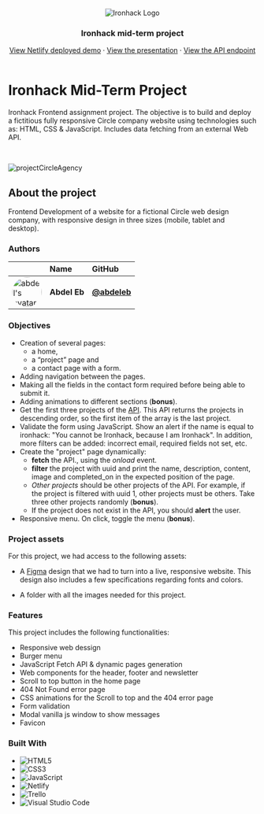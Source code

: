 <br>

<div align="center"> 
    <img src="https://user-images.githubusercontent.com/23629340/40541063-a07a0a8a-601a-11e8-91b5-2f13e4e6b441.png" alt="Ironhack Logo">
    <h3 align="center">Ironhack mid-term project</h3>
    <div align="center">
        <a href="https://ironhack-midtermproject.netlify.app">View Netlify deployed demo</a>
        ·
        <a href="https://docs.google.com/presentation/d/1zq5UCTGFmIwVCnoiHEO381wEek_5xUDc566gDatwlnE">View the presentation</a>
        ·
        <a href="https://raw.githubusercontent.com/ironhack-jc/mid-term-api/main/projects">View the API endpoint</a>
    </div>
</div>

<br>

# Ironhack Mid-Term Project

Ironhack Frontend assignment project. The objective is to build and deploy a fictitious fully responsive Circle company website using technologies such as: HTML, CSS & JavaScript. Includes data fetching from an external Web API.

<br>

![projectCircleAgency](./assets/readme/circle_agency.png)

## About the project

Frontend Development of a website for a fictional Circle web design company, with responsive design in three sizes (mobile, tablet and desktop).

### Authors

|                                                                                                                                                                                  | Name         | GitHub                                     |
| :------------------------------------------------------------------------------------------------------------------------------------------------------------------------------- | :----------- | :----------------------------------------- |
| <a href="https://github.com/abdeleb"><img src="https://avatars.githubusercontent.com/u/76877948?v=4" width="60" height="60" style="border-radius: 50%" alt="abdel's avatar"></a> | **Abdel Eb** | [**@abdeleb**](https://github.com/abdeleb) |

### Objectives

- Creation of several pages:
  - a home,
  - a “project” page and
  - a contact page with a form.
- Adding navigation between the pages.
- Making all the fields in the contact form required before being able to submit it.
- Adding animations to different sections (**bonus**).
- Get the first three projects of the [API](https://raw.githubusercontent.com/ironhack-jc/mid-term-api/main/projects). This API returns the projects in descending order, so the first item of the array is the last project.
- Validate the form using JavaScript. Show an alert if the name is equal to ironhack: "You cannot be Ironhack, because I am Ironhack". In addition, more filters can be added: incorrect email, required fields not set, etc.
- Create the "project" page dynamically:
  - **fetch** the API., using the _onload_ event.
  - **filter** the project with uuid and print the name, description, content, image and completed_on in the expected position of the page.
  - _Other projects_ should be other projects of the API. For example, if the project is filtered with uuid 1, other projects must be others. Take three other projects randomly (**bonus**).
  - If the project does not exist in the API, you should **alert** the user.
- Responsive menu. On click, toggle the menu (**bonus**).

### Project assets

For this project, we had access to the following assets:

- A [Figma](https://www.figma.com/file/bKFppfHiRq6xNedPILbRMu/mid-term-project) design that we had to turn into a live, responsive website. This design also includes a few specifications regarding fonts and colors.

- A folder with all the images needed for this project.

### Features

This project includes the following functionalities:

- Responsive web dessign
- Burger menu
- JavaScript Fetch API & dynamic pages generation
- Web components for the header, footer and newsletter
- Scroll to top button in the home page
- 404 Not Found error page
- CSS animations for the Scroll to top and the 404 error page
- Form validation
- Modal vanilla js window to show messages
- Favicon

### Built With

- ![HTML5](https://img.shields.io/badge/html5-%23E34F26.svg?style=for-the-badge&logo=html5&logoColor=white)
- ![CSS3](https://img.shields.io/badge/css3-%231572B6.svg?style=for-the-badge&logo=css3&logoColor=white)
- ![JavaScript](https://img.shields.io/badge/javascript-%23323330.svg?style=for-the-badge&logo=javascript&logoColor=%23F7DF1E)
- ![Netlify](https://img.shields.io/badge/netlify-%23000000.svg?style=for-the-badge&logo=netlify&logoColor=#00C7B7)
- ![Trello](https://img.shields.io/badge/Trello-%23026AA7.svg?style=for-the-badge&logo=Trello&logoColor=white)
- ![Visual Studio Code](https://img.shields.io/badge/Visual%20Studio%20Code-0078d7.svg?style=for-the-badge&logo=visual-studio-code&logoColor=white)
